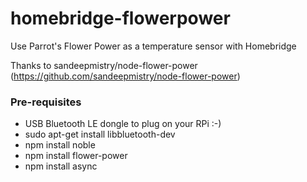 # homebridge-flowerpower
Use Parrot's Flower Power as a temperature sensor with Homebridge

Thanks to sandeepmistry/node-flower-power (https://github.com/sandeepmistry/node-flower-power)

### Pre-requisites

* USB Bluetooth LE dongle to plug on your RPi :-)
* sudo apt-get install libbluetooth-dev
* npm install noble
* npm install flower-power
* npm install async


